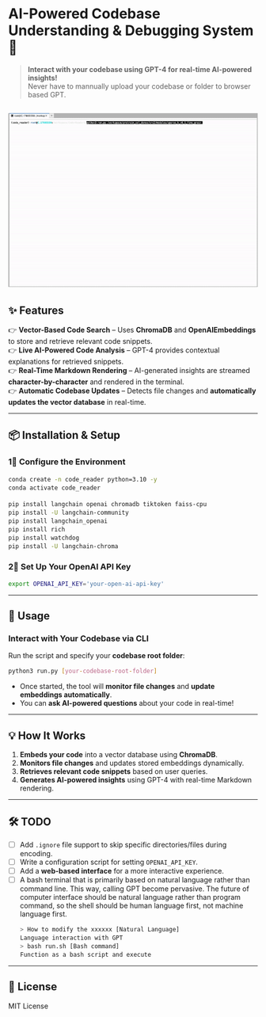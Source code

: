 # **AI-Powered Codebase Understanding & Debugging System** 🚀  
> **Interact with your codebase using GPT-4 for real-time AI-powered insights!**  
> Never have to mannually upload your codebase or folder to browser based GPT. 

![AI Code Query Demo](code_reader.gif)
---

## **✨ Features**
👉 **Vector-Based Code Search** – Uses **ChromaDB** and **OpenAIEmbeddings** to store and retrieve relevant code snippets.  
👉 **Live AI-Powered Code Analysis** – GPT-4 provides contextual explanations for retrieved snippets.  
👉 **Real-Time Markdown Rendering** – AI-generated insights are streamed **character-by-character** and rendered in the terminal.  
👉 **Automatic Codebase Updates** – Detects file changes and **automatically updates the vector database** in real-time.  

---

## **📦 Installation & Setup**

### **1⃣ Configure the Environment**
```bash
conda create -n code_reader python=3.10 -y
conda activate code_reader

pip install langchain openai chromadb tiktoken faiss-cpu
pip install -U langchain-community
pip install langchain_openai
pip install rich
pip install watchdog
pip install -U langchain-chroma
```

### **2⃣ Set Up Your OpenAI API Key**
```bash
export OPENAI_API_KEY='your-open-ai-api-key'
```

---

## **🚀 Usage**
### **Interact with Your Codebase via CLI**
Run the script and specify your **codebase root folder**:
```bash
python3 run.py [your-codebase-root-folder]
```

- Once started, the tool will **monitor file changes** and **update embeddings automatically**.  
- You can **ask AI-powered questions** about your code in real-time!  

---

## **💡 How It Works**
1. **Embeds your code** into a vector database using **ChromaDB**.  
2. **Monitors file changes** and updates stored embeddings dynamically.  
3. **Retrieves relevant code snippets** based on user queries.  
4. **Generates AI-powered insights** using GPT-4 with real-time Markdown rendering.  

---

## **🛠 TODO**
- [ ] Add `.ignore` file support to skip specific directories/files during encoding.  
- [ ] Write a configuration script for setting `OPENAI_API_KEY`.  
- [ ] Add a **web-based interface** for a more interactive experience.  
- [ ] A bash terminal that is primarily based on natural language rather than command line. This way, calling GPT become pervasive. The future of computer interface should be natural language rather than program command, so the shell should be human language first, not machine language first. 
  ```bash
  > How to modify the xxxxxx [Natural Language]
  Language interaction with GPT
  > bash run.sh [Bash command]
  Function as a bash script and execute
  ```
---

## **🐝 License**
MIT License

